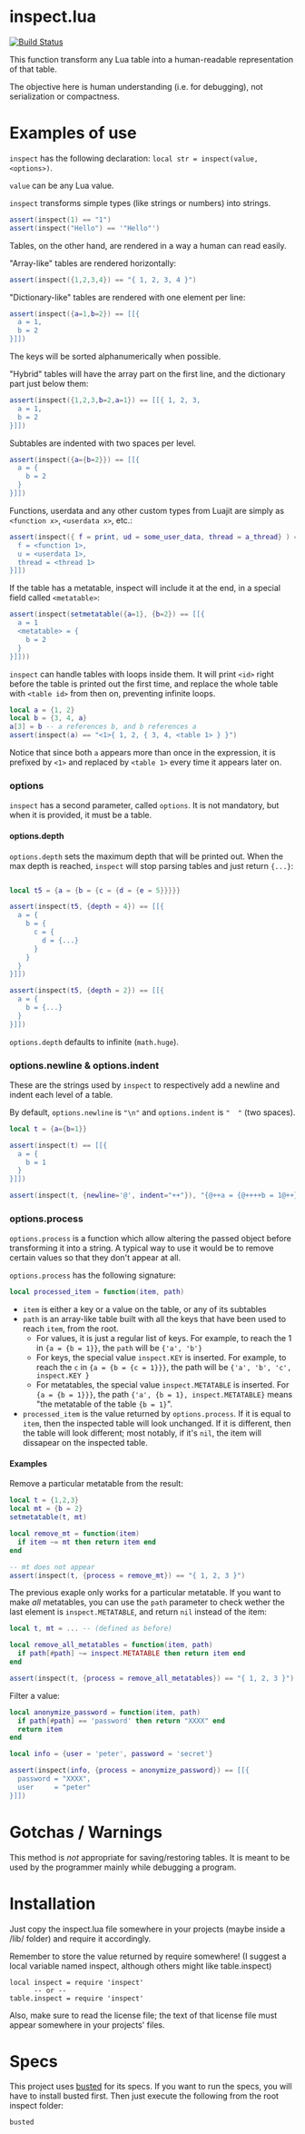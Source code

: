 inspect.lua
===========

[![Build Status](https://travis-ci.org/kikito/inspect.lua.png?branch=master)](https://travis-ci.org/kikito/inspect.lua)

This function transform any Lua table into a human-readable representation of that table.

The objective here is human understanding (i.e. for debugging), not serialization or compactness.

Examples of use
===============

`inspect` has the following declaration: `local str = inspect(value, <options>)`.

`value` can be any Lua value.

`inspect` transforms simple types (like strings or numbers) into strings.

```lua
assert(inspect(1) == "1")
assert(inspect("Hello") == '"Hello"')
```

Tables, on the other hand, are rendered in a way a human can read easily.

"Array-like" tables are rendered horizontally:

```lua
assert(inspect({1,2,3,4}) == "{ 1, 2, 3, 4 }")
```

"Dictionary-like" tables are rendered with one element per line:

```lua
assert(inspect({a=1,b=2}) == [[{
  a = 1,
  b = 2
}]])
```

The keys will be sorted alphanumerically when possible.

"Hybrid" tables will have the array part on the first line, and the dictionary part just below them:

```lua
assert(inspect({1,2,3,b=2,a=1}) == [[{ 1, 2, 3,
  a = 1,
  b = 2
}]])
```

Subtables are indented with two spaces per level.

```lua
assert(inspect({a={b=2}}) == [[{
  a = {
    b = 2
  }
}]])
```

Functions, userdata and any other custom types from Luajit are simply as `<function x>`, `<userdata x>`, etc.:

```lua
assert(inspect({ f = print, ud = some_user_data, thread = a_thread} ) == [[{
  f = <function 1>,
  u = <userdata 1>,
  thread = <thread 1>
}]])
```

If the table has a metatable, inspect will include it at the end, in a special field called `<metatable>`:

```lua
assert(inspect(setmetatable({a=1}, {b=2}) == [[{
  a = 1
  <metatable> = {
    b = 2
  }
}]]))
```

`inspect` can handle tables with loops inside them. It will print `<id>` right before the table is printed out the first time, and replace the whole table with `<table id>` from then on, preventing infinite loops.

```lua
local a = {1, 2}
local b = {3, 4, a}
a[3] = b -- a references b, and b references a
assert(inspect(a) == "<1>{ 1, 2, { 3, 4, <table 1> } }")
```

Notice that since both `a` appears more than once in the expression, it is prefixed by `<1>` and replaced by `<table 1>` every time it appears later on.

### options

`inspect` has a second parameter, called `options`. It is not mandatory, but when it is provided, it must be a table.

#### options.depth

`options.depth` sets the maximum depth that will be printed out.
When the max depth is reached, `inspect` will stop parsing tables and just return `{...}`:

```lua

local t5 = {a = {b = {c = {d = {e = 5}}}}}

assert(inspect(t5, {depth = 4}) == [[{
  a = {
    b = {
      c = {
        d = {...}
      }
    }
  }
}]])

assert(inspect(t5, {depth = 2}) == [[{
  a = {
    b = {...}
  }
}]])

```

`options.depth` defaults to infinite (`math.huge`).

### options.newline & options.indent

These are the strings used by `inspect` to respectively add a newline and indent each level of a table.

By default, `options.newline` is `"\n"` and `options.indent` is `"  "` (two spaces).

``` lua
local t = {a={b=1}}

assert(inspect(t) == [[{
  a = {
    b = 1
  }
}]])

assert(inspect(t, {newline='@', indent="++"}), "{@++a = {@++++b = 1@++}@}"
```

### options.process

`options.process` is a function which allow altering the passed object before transforming it into a string.
A typical way to use it would be to remove certain values so that they don't appear at all.

`options.process` has the following signature:

``` lua
local processed_item = function(item, path)
```

* `item` is either a key or a value on the table, or any of its subtables
* `path` is an array-like table built with all the keys that have been used to reach `item`, from the root.
  * For values, it is just a regular list of keys. For example, to reach the 1 in `{a = {b = 1}}`, the `path`
    will be `{'a', 'b'}`
  * For keys, the special value `inspect.KEY` is inserted. For example, to reach the `c` in `{a = {b = {c = 1}}}`,
    the path will be `{'a', 'b', 'c', inspect.KEY }`
  * For metatables, the special value `inspect.METATABLE` is inserted. For `{a = {b = 1}}}`, the path
    `{'a', {b = 1}, inspect.METATABLE}` means "the metatable of the table `{b = 1}`".
* `processed_item` is the value returned by `options.process`. If it is equal to `item`, then the inspected
  table will look unchanged. If it is different, then the table will look different; most notably, if it's `nil`,
  the item will dissapear on the inspected table.

#### Examples

Remove a particular metatable from the result:

``` lua
local t = {1,2,3}
local mt = {b = 2}
setmetatable(t, mt)

local remove_mt = function(item)
  if item ~= mt then return item end
end

-- mt does not appear
assert(inspect(t, {process = remove_mt}) == "{ 1, 2, 3 }")
```

The previous exaple only works for a particular metatable. If you want to make *all* metatables, you can use the `path` parameter to check
wether the last element is `inspect.METATABLE`, and return `nil` instead of the item:

``` lua
local t, mt = ... -- (defined as before)

local remove_all_metatables = function(item, path)
  if path[#path] ~= inspect.METATABLE then return item end
end

assert(inspect(t, {process = remove_all_metatables}) == "{ 1, 2, 3 }")
```

Filter a value:

```lua
local anonymize_password = function(item, path)
  if path[#path] == 'password' then return "XXXX" end
  return item
end

local info = {user = 'peter', password = 'secret'}

assert(inspect(info, {process = anonymize_password}) == [[{
  password = "XXXX",
  user     = "peter"
}]])
```

Gotchas / Warnings
==================

This method is *not* appropriate for saving/restoring tables. It is meant to be used by the programmer mainly while debugging a program.

Installation
============

Just copy the inspect.lua file somewhere in your projects (maybe inside a /lib/ folder) and require it accordingly.

Remember to store the value returned by require somewhere! (I suggest a local variable named inspect, although others might like table.inspect)

    local inspect = require 'inspect'
          -- or --
    table.inspect = require 'inspect'

Also, make sure to read the license file; the text of that license file must appear somewhere in your projects' files.

Specs
=====

This project uses [busted](http://olivinelabs.com/busted/) for its specs. If you want to run the specs, you will have to install busted first. Then just execute the following from the root inspect folder:

    busted


